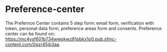 # Preference-center
The Prefernce Center contains 5 step form: email form, verification with token, personal data form, preference areas form and consents.
Preference center can be found on: https://mc4ysf601b734wwpkwz81pbkx1p0.pub.sfmc-content.com/0qzr45jb3aa.
